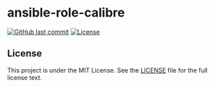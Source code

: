 # ansible-role-calibre

[![GitHub last commit](https://img.shields.io/github/last-commit/ursinn/ansible-role-calibre?logo=github&style=for-the-badge)](https://github.com/ursinn/ansible-role-calibre/commits)
[![License](https://img.shields.io/github/license/ursinn/ansible-role-calibre?style=for-the-badge)](https://github.com/ursinn/ansible-role-calibre/blob/main/LICENSE)

## License

This project is under the MIT License. See the [LICENSE](https://github.com/ursinn/ansible-role-calibre/blob/main/LICENSE) file for the full license text.
